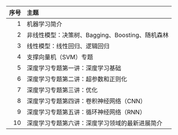 |序号 |主题                                          |
| ---:|:------------------------------------------  |
|1    |机器学习简介                                  |
|2    |非线性模型：决策树、Bagging、Boosting、随机森林  |
|3    |线性模型：线性回归、逻辑回归                    |
|4    |支撑向量机（SVM）专题                         |
|5    |深度学习专题第一讲：深度学习基础                |
|6    |深度学习专题第二讲：超参数和正则化              |
|7    |深度学习专题第三讲：优化                       |
|8    |深度学习专题第四讲：卷积神经网络（CNN）         |
|9    |深度学习专题第五讲：循环神经网络（RNN）         |
|10   |深度学习专题第六讲：深度学习领域的最新进展简介   |
